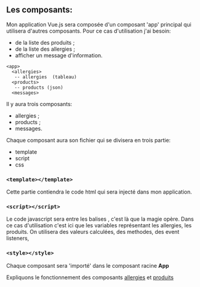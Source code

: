 ## Les composants: 

Mon application Vue.js sera composée d'un composant 'app' principal qui utilisera d'autres composants.
Pour ce cas d'utilisation j'ai besoin:
* de la liste des produits ; 
* de la liste des allergies ; 
* afficher un message d'information.

```
<app>  
  <allergies>  
   -- allergies  (tableau)  
  <products>  
   -- products (json)    
  <messages> 
  ``` 

Il y aura trois composants: 
* allergies ;  
* products ;  
* messages.  

Chaque composant aura son fichier qui se divisera en trois partie:
* template
* script
* css  
  
### ```<template></template>```
Cette partie contiendra le code html qui sera injecté dans mon application.
### ```<script></script>```
Le code javascript sera entre les balises , c'est là que la magie opère.
Dans ce cas d'utilisation c'est ici que les variables représentant les allergies, les produits.
On utilisera des valeurs calculées, des methodes, des event listeners,
### ```<style></style>```

Chaque composant sera 'importé' dans le composant racine **App**

Expliquons le fonctionnement des composants [allergies](allergies.md) et [produits](produits.md)

